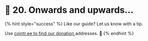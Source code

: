 # 🚀 20. Onwards and upwards...

{% hint style="success" %}
Like our guide? Let us know with a tip.

Use [cointr.ee to find our donation ](https://cointr.ee/coincashew)addresses. :pray:&#x20;
{% endhint %}
